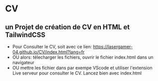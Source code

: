# CV
## un Projet de création de CV en HTML et TailwindCSS
  - Pour Consulter le CV, soit avec ce lien: https://lasergamer-04.github.io/CV/index.html?lang=fr
  - OU alors: télecharger les fichiers, ouvrir le fichier index.html dans un navigateur
  - OU mettre les fichier dans par exempe VScode et utiliser l'extension Live serveur pour consulter le CV. Lancez bien avec index.html
